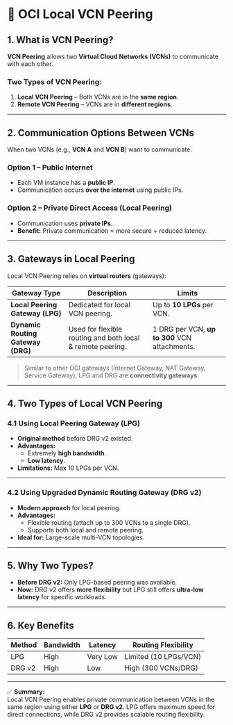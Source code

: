 # 🔗 OCI Local VCN Peering

## 1. What is VCN Peering?
**VCN Peering** allows two **Virtual Cloud Networks (VCNs)** to communicate with each other.

### Two Types of VCN Peering:
1. **Local VCN Peering** – Both VCNs are in the **same region**.
2. **Remote VCN Peering** – VCNs are in **different regions**.

---

## 2. Communication Options Between VCNs
When two VCNs (e.g., **VCN A** and **VCN B**) want to communicate:

### Option 1 – Public Internet
- Each VM instance has a **public IP**.
- Communication occurs **over the internet** using public IPs.

### Option 2 – Private Direct Access (Local Peering)
- Communication uses **private IPs**.
- **Benefit:** Private communication = more secure + reduced latency.

---

## 3. Gateways in Local Peering
Local VCN Peering relies on **virtual routers** (gateways):

| Gateway Type | Description | Limits |
|--------------|-------------|--------|
| **Local Peering Gateway (LPG)** | Dedicated for local VCN peering. | Up to **10 LPGs** per VCN. |
| **Dynamic Routing Gateway (DRG)** | Used for flexible routing and both local & remote peering. | 1 DRG per VCN, **up to 300** VCN attachments. |

> Similar to other OCI gateways (Internet Gateway, NAT Gateway, Service Gateway), LPG and DRG are **connectivity gateways**.

---

## 4. Two Types of Local VCN Peering

### 4.1 Using Local Peering Gateway (LPG)
- **Original method** before DRG v2 existed.
- **Advantages:**
  - Extremely **high bandwidth**.
  - **Low latency**.
- **Limitations:** Max 10 LPGs per VCN.

---

### 4.2 Using Upgraded Dynamic Routing Gateway (DRG v2)
- **Modern approach** for local peering.
- **Advantages:**
  - Flexible routing (attach up to 300 VCNs to a single DRG).
  - Supports both local and remote peering.
- **Ideal for:** Large-scale multi-VCN topologies.

---

## 5. Why Two Types?
- **Before DRG v2:** Only LPG-based peering was available.
- **Now:** DRG v2 offers **more flexibility** but LPG still offers **ultra-low latency** for specific workloads.

---

## 6. Key Benefits
| Method | Bandwidth | Latency | Routing Flexibility |
|--------|-----------|---------|---------------------|
| LPG    | High      | Very Low| Limited (10 LPGs/VCN)|
| DRG v2 | High      | Low     | High (300 VCNs/DRG)  |

---

✅ **Summary:**  
Local VCN Peering enables private communication between VCNs in the same region using either **LPG** or **DRG v2**. LPG offers maximum speed for direct connections, while DRG v2 provides scalable routing flexibility.
